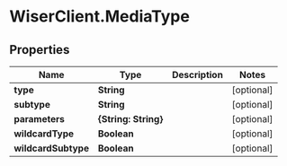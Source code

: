 # WiserClient.MediaType

## Properties
Name | Type | Description | Notes
------------ | ------------- | ------------- | -------------
**type** | **String** |  | [optional] 
**subtype** | **String** |  | [optional] 
**parameters** | **{String: String}** |  | [optional] 
**wildcardType** | **Boolean** |  | [optional] 
**wildcardSubtype** | **Boolean** |  | [optional] 


